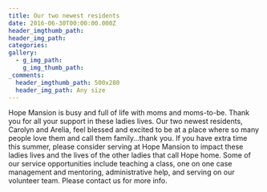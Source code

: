 ```yaml
---
title: Our two newest residents
date: 2016-06-30T00:00:00.000Z
header_imgthumb_path:
header_img_path:
categories:
gallery:
  - g_img_path:
    g_img_thumb_path:
_comments:
  header_imgthumb_path: 500x280
  header_img_path: Any size
---
```



Hope Mansion is busy and full of life with moms and moms-to-be. Thank you for all your support in these ladies lives. Our two newest residents, Carolyn and Arelia, feel blessed and excited to be at a place where so many people love them and call them family…thank you. If you have extra time this summer, please consider serving at Hope Mansion to impact these ladies lives and the lives of the other ladies that call Hope home. Some of our service opportunities include teaching a class, one on one case management and mentoring, administrative help, and serving on our volunteer team. Please contact us for more info.